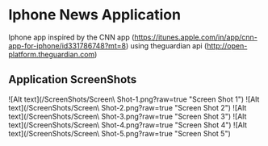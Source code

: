 # Iphone News Application
Iphone app inspired by the CNN app (https://itunes.apple.com/in/app/cnn-app-for-iphone/id331786748?mt=8)
using theguardian api (http://open-platform.theguardian.com)

## Application ScreenShots
![Alt text](/ScreenShots/Screen\ Shot-1.png?raw=true "Screen Shot 1")
![Alt text](/ScreenShots/Screen\ Shot-2.png?raw=true "Screen Shot 2")
![Alt text](/ScreenShots/Screen\ Shot-3.png?raw=true "Screen Shot 3")
![Alt text](/ScreenShots/Screen\ Shot-4.png?raw=true "Screen Shot 4")
![Alt text](/ScreenShots/Screen\ Shot-5.png?raw=true "Screen Shot 5")
